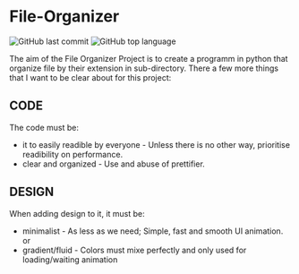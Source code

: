 # File-Organizer

![GitHub last commit](https://img.shields.io/github/last-commit/O-Schell/File-Organizer?color=blue&style=flat-square) ![GitHub top language](https://img.shields.io/github/languages/top/O-Schell/File-Organizer?style=flat-square)

The aim of the File Organizer Project is to create a programm in python that organize file by their extension in sub-directory.
There a few more things that I want to be clear about for this project:
## CODE
The code must be:
- it to easily readible by everyone - Unless there is no other way, prioritise readibility on performance.
- clear and organized - Use and abuse of prettifier.

## DESIGN
When adding design to it, it must be:
- minimalist - As less as we need; Simple, fast and smooth UI animation.
or
- gradient/fluid - Colors must mixe perfectly and only used for loading/waiting animation

